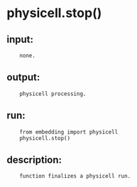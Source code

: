 # physicell.stop()

## input:
```
    none.

```

## output:
```
    physicell processing.

```

## run:
```
    from embedding import physicell
    physicell.stop()

```

## description:
```
    function finalizes a physicell run.
```